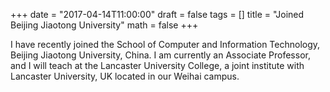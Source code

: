 +++
date = "2017-04-14T11:00:00"
draft = false
tags = []
title = "Joined Beijing Jiaotong University"
math = false
+++

I have recently joined the School of Computer and Information Technology, Beijing Jiaotong University, China. I am currently an Associate Professor, and I will teach at the Lancaster University College, a joint institute with Lancaster University, UK located in our Weihai campus. 


